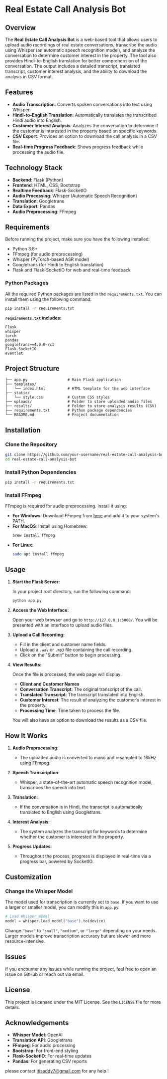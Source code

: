 
# Real Estate Call Analysis Bot

## Overview

The **Real Estate Call Analysis Bot** is a web-based tool that allows users to upload audio recordings of real estate conversations, transcribe the audio using Whisper (an automatic speech recognition model), and analyze the conversation to determine customer interest in the property. The tool also provides Hindi-to-English translation for better comprehension of the conversation. The output includes a detailed transcript, translated transcript, customer interest analysis, and the ability to download the analysis in CSV format.

## Features

- **Audio Transcription**: Converts spoken conversations into text using Whisper.
- **Hindi-to-English Translation**: Automatically translates the transcribed Hindi audio into English.
- **Customer Interest Analysis**: Analyzes the conversation to determine if the customer is interested in the property based on specific keywords.
- **CSV Export**: Provides an option to download the call analysis in a CSV file.
- **Real-time Progress Feedback**: Shows progress feedback while processing the audio file.
  
## Technology Stack

- **Backend**: Flask (Python)
- **Frontend**: HTML, CSS, Bootstrap
- **Realtime Feedback**: Flask-SocketIO
- **Audio Processing**: Whisper (Automatic Speech Recognition)
- **Translation**: Googletrans
- **Data Export**: Pandas
- **Audio Preprocessing**: FFmpeg

## Requirements

Before running the project, make sure you have the following installed:

- Python 3.8+
- FFmpeg (for audio preprocessing)
- Whisper (PyTorch-based ASR model)
- Googletrans (for Hindi to English translation)
- Flask and Flask-SocketIO for web and real-time feedback

### Python Packages
All the required Python packages are listed in the `requirements.txt`. You can install them using the following command:

```bash
pip install -r requirements.txt
```

**`requirements.txt` includes:**
```
Flask
whisper
torch
pandas
googletrans==4.0.0-rc1
Flask-SocketIO
eventlet
```

## Project Structure

```
├── app.py                  # Main Flask application
├── templates/
│   └── index.html          # HTML template for the web interface
├── static/
│   └── style.css           # Custom CSS styles
├── uploads/                # Folder to store uploaded audio files
├── results/                # Folder to store analysis results (CSV)
├── requirements.txt        # Python package dependencies
└── README.md               # Project documentation
```

## Installation

### Clone the Repository
```bash
git clone https://github.com/your-username/real-estate-call-analysis-bot.git
cd real-estate-call-analysis-bot
```

### Install Python Dependencies
```bash
pip install -r requirements.txt
```

### Install FFmpeg
FFmpeg is required for audio preprocessing. Install it using:

- **For Windows**: Download FFmpeg from [here](https://ffmpeg.org/download.html) and add it to your system's PATH.
- **For MacOS**: Install using Homebrew:
  ```bash
  brew install ffmpeg
  ```
- **For Linux**:
  ```bash
  sudo apt install ffmpeg
  ```

## Usage

1. **Start the Flask Server:**

   In your project root directory, run the following command:
   ```bash
   python app.py
   ```

2. **Access the Web Interface:**

   Open your web browser and go to `http://127.0.0.1:5000/`. You will be presented with an interface to upload audio files.

3. **Upload a Call Recording:**

   - Fill in the client and customer name fields.
   - Upload a `.wav` or `.mp3` file containing the call recording.
   - Click on the "Submit" button to begin processing.

4. **View Results:**

   Once the file is processed, the web page will display:
   - **Client and Customer Names**
   - **Conversation Transcript**: The original transcript of the call.
   - **Translated Transcript**: The transcript translated into English.
   - **Customer Interest**: The result of analyzing the customer’s interest in the property.
   - **Processing Time**: Time taken to process the file.

   You will also have an option to download the results as a CSV file.

## How It Works

1. **Audio Preprocessing**: 
   - The uploaded audio is converted to mono and resampled to 16kHz using FFmpeg.

2. **Speech Transcription**:
   - Whisper, a state-of-the-art automatic speech recognition model, transcribes the speech into text.

3. **Translation**:
   - If the conversation is in Hindi, the transcript is automatically translated to English using Googletrans.

4. **Interest Analysis**:
   - The system analyzes the transcript for keywords to determine whether the customer is interested in the property.

5. **Progress Updates**:
   - Throughout the process, progress is displayed in real-time via a progress bar, powered by SocketIO.

## Customization

### Change the Whisper Model
The model used for transcription is currently set to `base`. If you want to use a larger or smaller model, you can modify this in `app.py`:

```python
# Load Whisper model
model = whisper.load_model("base").to(device)
```
Change `"base"` to `"small"`, `"medium"`, or `"large"` depending on your needs. Larger models improve transcription accuracy but are slower and more resource-intensive.

## Issues

If you encounter any issues while running the project, feel free to open an issue on GitHub or reach out via email.

## License

This project is licensed under the MIT License. See the `LICENSE` file for more details.

## Acknowledgements

- **Whisper Model**: OpenAI
- **Translation API**: Googletrans
- **FFmpeg**: For audio processing
- **Bootstrap**: For front-end styling
- **Flask-SocketIO**: For real-time updates
- **Pandas**: For generating CSV reports

please contact itisaddy7@gmail.com for any help !
